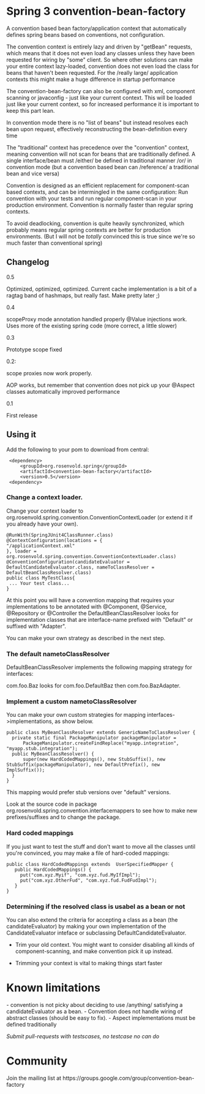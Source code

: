 <h1>Spring 3 convention-bean-factory</h1>

A convention based bean factory/application context that
automatically defines spring beans based on conventions,
not configuration.

The convention context is entirely lazy and driven by "getBean"
requests, which means that it does not even load any classes unless they
have been requested for wiring by "some" client. So where other solutions
can make your entire context lazy-loaded, convention does not even
load the class for beans that haven't been requested. For the
/really large/ application contexts this might make a huge difference in startup
performance<p/>


The convention-bean-factory can also be configured with xml, component scanning or
javaconfig - just like your current context. This will be loaded
just like your current context, so for increased performance it is important
to keep this part lean.


In convention mode there is no "list of beans" but instead resolves
each bean upon request, effectively reconstructing the bean-definition every time<p/>
The "traditional" context has precedence over the "convention" context, meaning
convention will not scan for beans that are traditionally defined. A single interface/bean
must /either/ be defined in traditional manner /or/ in convention mode (but a convention based bean
can /reference/ a traditional bean and vice versa)


Convention is designed as an efficient replacement for component-scan based contexts,
and can be intermingled in the same configuration: Run convention with your tests
and run regular component-scan in your production environment. Convention is normally
faster than regular spring contexts.

To avoid deadlocking, convention is quite heavily synchronized, which probably means
regular spring contexts are better for production environments. (But I will not be *totally* convinced this
is true since we're so much faster than conventional spring)


<h2>Changelog</h2>

0.5 <p/>
  Optimized, optimized, optimized.
  Current cache implementation is a bit of a ragtag band of hashmaps, but really fast. Make pretty later ;)

0.4 <p/>
  scopeProxy mode annotation handled properly
  @Value injections work.
  Uses more of the existing spring code (more correct, a little slower)

0.3 <p/>
  Prototype scope fixed<p/>

0.2: <p/>
   scope proxies now work properly.<p/>
   AOP works, but remember that convention does not pick up your @Aspect classes automatically
   improved performance<p/>

0.1 <p/>
   First release <p/>


<h2>Using it</h2>

Add the following to your pom to download from central:</p>

     <dependency>
         <groupId>org.rosenvold.spring</groupId>
         <artifactId>convention-bean-factory</artifactId>
         <version>0.5</version>
     <dependency>


<h3>Change a context loader.</h3>

Change your context loader to org.rosenvold.spring.convention.ConventionContextLoader (or extend it if you already have your own).</p>

    @RunWith(SpringJUnit4ClassRunner.class)
    @ContextConfiguration(locations = {
    "/applicationContext.xml"
    }, loader = org.rosenvold.spring.convention.ConventionContextLoader.class)
    @ConventionConfiguration(candidateEvaluator = DefaultCandidateEvaluator.class, nameToClassResolver = DefaultBeanClassResolver.class)
    public class MyTestClass{
     ... Your test class...
    }

At this point you will have a convention mapping that requires your implementations to be annotated with @Component, @Service, @Repository or @Controller
the DefaultBeanClassResolver looks for implementation classes that are interface-name prefixed with "Default" or suffixed with "Adapter".

You can make your own strategy as described in the next step.

<h3>The default nametoClassResolver</h3>

DefaultBeanClassResolver implements the following mapping strategy for interfaces:

com.foo.Baz looks for com.foo.DefaultBaz then com.foo.BazAdapter.


<h3>Implement a custom nametoClassResolver</h3>

You can make your own custom strategies for mapping interfaces->implementations, as show below.

    public class MyBeanClassResolver extends GenericNameToClassResolver {
      private static final PackageManipulator packageManipulator =
          PackageManipulator.createFindReplace("myapp.integration", "myapp.stub.integration");
      public MyBeanClassResolver() {
          super(new HardCodedMappings(), new StubSuffix(), new StubSuffix(packageManipulator), new DefaultPrefix(), new ImplSuffix());
      }
    }

This mapping would prefer stub versions over "default" versions.

Look at the source code in package org.rosenvold.spring.convention.interfacemappers to see how to make new prefixes/suffixes and to change the
package.

<h3>Hard coded mappings</h3>
If you just want to test the stuff and don't want to move all the classes until you're convinced, you may make a file of
hard-coded mappings:

    public class HardCodedMappings extends  UserSpecifiedMapper {
       public HardCodedMappings() {
         put("com.xyz.Myif", "com.xyz.fud.MyIfImpl");
         put("com.xyz.OtherFud", "com.xyz.fud.FudFudImpl");
       }
    }

<h3>Determining if the resolved class is usabel as a bean or not</h3>
You can also extend the criteria for accepting a class as a bean (the candidateEvaluator) by making your own implementation
of the CandidateEvaluator inteface or subclassing DefaultCandidateEvaluator.

* Trim your old context. You might want to consider disabling all kinds of component-scanning, and make
        convention pick it up instead.</p>
* Trimming your context is vital to making things start faster


<h1>Known limitations</h1>
- convention is not picky about deciding to use /anything/ satisfying a candidateEvaluator as a bean.
- Convention does not handle wiring of abstract classes (should be easy to fix).
- Aspect implementations must be defined traditionally

*Submit pull-requests with testscases, no testcase no can do*

<h1>Community</h1>
Join the mailing list at https://groups.google.com/group/convention-bean-factory
